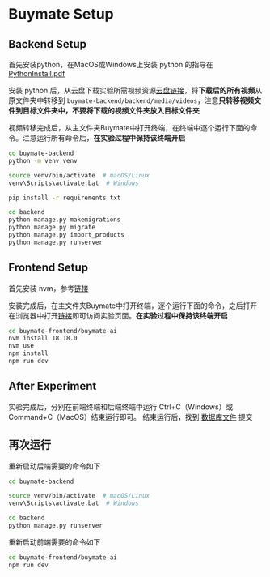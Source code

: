 # Buymate Setup

## Backend Setup

首先安装python，在MacOS或Windows上安装 python 的指导在 [PythonInstall.pdf](PythonInstall.pdf)

安装 python 后，从云盘下载实验所需视频资源[云盘链接](https://pan.quark.cn/s/a9c07f40cb01)，将**下载后的所有视频**从原文件夹中转移到 `buymate-backend/backend/media/videos`，注意**只转移视频文件到目标文件夹中，不要将下载的视频文件夹放入目标文件夹**

视频转移完成后，从主文件夹Buymate中打开终端，在终端中逐个运行下面的命令。注意运行所有命令后，**在实验过程中保持该终端开启**

```bash
cd buymate-backend
python -m venv venv

source venv/bin/activate  # macOS/Linux
venv\Scripts\activate.bat  # Windows

pip install -r requirements.txt

cd backend
python manage.py makemigrations
python manage.py migrate
python manage.py import_products
python manage.py runserver
```

## Frontend Setup

首先安装 nvm，参考[链接](https://blog.csdn.net/weixin_57844432/article/details/127788884)

安装完成后，在主文件夹Buymate中打开终端，逐个运行下面的命令，之后打开在浏览器中打开[链接](http://localhost:5173/)即可访问实验页面。**在实验过程中保持该终端开启**

```bash
cd buymate-frontend/buymate-ai
nvm install 18.18.0
nvm use
npm install
npm run dev
```

## After Experiment

实验完成后，分别在前端终端和后端终端中运行 Ctrl+C（Windows）或Command+C（MacOS）结束运行即可。
结束运行后，找到 [数据库文件](buymate-backend/backend/db.sqlite3) 提交

## 再次运行

重新启动后端需要的命令如下

```bash
cd buymate-backend

source venv/bin/activate  # macOS/Linux
venv\Scripts\activate.bat  # Windows

cd backend
python manage.py runserver
```

重新启动前端需要的命令如下

```bash
cd buymate-frontend/buymate-ai
npm run dev
```
